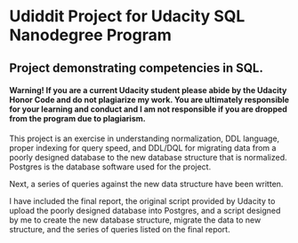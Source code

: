 # Udiddit Project for Udacity SQL Nanodegree Program
## Project demonstrating competencies in SQL.

#### Warning! If you are a current Udacity student please abide by the Udacity Honor Code and do not plagiarize my work. You are ultimately responsible for your learning and conduct and I am not responsible if you are dropped from the program due to plagiarism. 

This project is an exercise in understanding normalization, DDL language, proper indexing for query speed, and DDL/DQL for migrating data from a poorly designed database to the new database structure that is normalized.  Postgres is the database software used for the project.

Next, a series of queries against the new data structure have been written.

I have included the final report, the original script provided by Udacity to upload the poorly designed database into Postgres, and a script designed by me to create the new database structure, migrate the data to new structure, and the series of queries listed on the final report.
